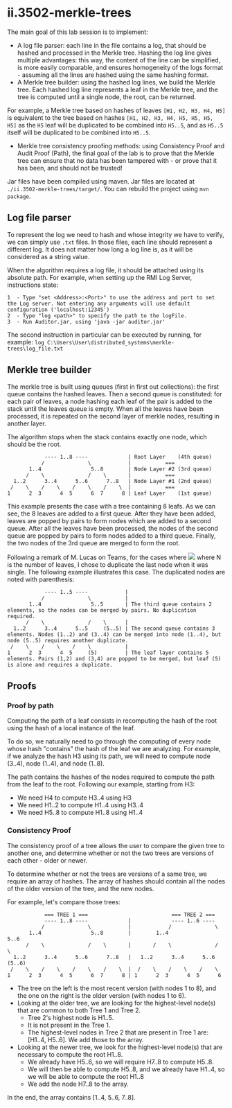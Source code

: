 # ii.3502-merkle-trees
The main goal of this lab session is to implement:
- A log file parser: each line in the file contains a log, that should be hashed and processed in the Merkle tree. Hashing the log line gives multiple advantages: this way, the content of the line can be simplified, is more easily comparable, and ensures homogeneity of the logs format - assuming all the lines are hashed using the same hashing format.
- A Merkle tree builder: using the hashed log lines, we build the Merkle tree. Each hashed log line represents a leaf in the Merkle tree, and the tree is computed until a single node, the root, can be returned.

For example, a Merkle tree based on hashes of leaves `[H1, H2, H3, H4, H5]` is equivalent to the tree based on hashes `[H1, H2, H3, H4, H5, H5, H5, H5]` as the `H5` leaf will be duplicated to be combined into `H5..5`, and as `H5..5` itself will be duplicated to be combined into `H5..5`.

- Merkle tree consistency proofing methods: using Consistency Proof and Audit Proof (Path), the final goal of the lab is to prove that the Merkle tree can ensure that no data has been tampered with - or prove that it has been, and should not be trusted!

Jar files have been compiled using maven. Jar files are located at `./ii.3502-merkle-trees/target/`. You can rebuild the project using `mvn package`.

## Log file parser
To represent the log we need to hash and whose integrity we have to verify, we can simply use `.txt` files. In those files, each line should represent a different log. It does not matter how long a log line is, as it will be considered as a string value.

When the algorithm requires a log file, it should be attached using its absolute path. For example, when setting up the RMI Log Server, instructions state:
```
1  - Type "set <Address>:<Port>" to use the address and port to set the Log server. Not entering any arguments will use default configuration ('localhost:12345')
2  - Type "log <path>" to specify the path to the logFile.
3  - Run Auditor.jar, using 'java -jar auditor.jar'
```

The second instruction in particular can be executed by running, for example: `log C:\Users\User\distributed_systems\merkle-trees\log_file.txt`

## Merkle tree builder
The merkle tree is built using queues (first in first out collections): the first queue contains the hashed leaves. Then a second queue is constituted: for each pair of leaves, a node hashing each leaf of the pair is added to the stack until the leaves queue is empty. When all the leaves have been processed, it is repeated on the second layer of merkle nodes, resulting in another layer.

The algorithm stops when the stack contains exactly one node, which should be the root.

```
            ---- 1..8 ----             | Root Layer    (4th queue)
           /              \            |           ===            
       1..4                5..8        | Node Layer #2 (3rd queue)
      /    \              /    \       |           ===            
  1..2      3..4      5..6      7..8   | Node Layer #1 (2nd queue)
 /    \    /    \    /    \    /    \  |           ===            
1      2  3      4  5      6  7      8 | Leaf Layer    (1st queue)
```

This example presents the case with a tree containing 8 leafs. As we can see, the 8 leaves are added to a first queue. After they have been added, leaves are popped by pairs to form nodes which are added to a second queue. After all the leaves have been processed, the nodes of the second queue are popped by pairs to form nodes added to a third queue. Finally, the two nodes of the 3rd queue are merged to form the root.

Following a remark of M. Lucas on Teams, for the cases where <img src="https://render.githubusercontent.com/render/math?math=log_2(N) \notin \mathbb{N}"> where N is the number of leaves, I chose to duplicate the last node when it was single. The following example illustrates this case. The duplicated nodes are noted with parenthesis:

```
            ---- 1..5 ----            |
           /              \           |
       1..4                5..5       | The third queue contains 2 elements, so the nodes can be merged by pairs. No duplication required.
      /    \              /    \      |
  1..2      3..4      5..5     (5..5) | The second queue contains 3 elements. Nodes (1..2) and (3..4) can be merged into node (1..4), but node (5..5) requires another duplicate.
 /    \    /    \    /    \           |
1      2  3      4  5     (5)         | The leaf layer contains 5 elements. Pairs (1,2) and (3,4) are popped to be merged, but leaf (5) is alone and requires a duplicate.
```

## Proofs
### Proof by path
Computing the path of a leaf consists in recomputing the hash of the root using the hash of a local instance of the leaf.

To do so, we naturally need to go through the computing of every node whose hash "contains" the hash of the leaf we are analyzing. For example, if we analyze the hash H3 using its path, we will need to compute node (3..4), node (1..4), and node (1..8).

The path contains the hashes of the nodes required to compute the path from the leaf to the root. Following our example, starting from H3:
- We need H4 to compute H3..4 using H3
- We need H1..2 to compute H1..4 using H3..4
- We need H5..8 to compute H1..8 using H1..4

### Consistency Proof
The consistency proof of a tree allows the user to compare the given tree to another one, and determine whether or not the two trees are versions of each other - older or newer.

To determine whether or not the trees are versions of a same tree, we require an array of hashes. The array of hashes should contain all the nodes of the older version of the tree, and the new nodes.

For example, let's compare those trees:
```
            === TREE 1 ===                           === TREE 2 ===
            ---- 1..8 ----             |             ---- 1..6 ----            
           /              \            |            /              \           
       1..4                5..8        |        1..4                5..6       
      /    \              /    \       |       /    \              /    \      
  1..2      3..4      5..6      7..8   |   1..2      3..4      5..6     (5..6)  
 /    \    /    \    /    \    /    \  |  /    \    /    \    /    \     
1      2  3      4  5      6  7      8 | 1      2  3      4  5      6  
```
- The tree on the left is the most recent version (with nodes 1 to 8), and the one on the right is the older version (with nodes 1 to 6).  
- Looking at the older tree, we are looking for the highest-level node(s) that are common to both Tree 1 and Tree 2.
  - Tree 2's highest node is H1..5.
  - It is not present in the Tree 1.
  - The highest-level nodes in Tree 2 that are present in Tree 1 are: [H1..4, H5..6]. We add those to the array.
- Looking at the newer tree, we look for the highest-level node(s) that are necessary to compute the root H1..8.
  - We already have H5..6, so we will require H7..8 to compute H5..8.
  - We will then be able to compute H5..8, and we already have H1..4, so we will be able to compute the root H1..8
  - We add the node H7..8 to the array.
  
In the end, the array contains [1..4, 5..6, 7..8].

